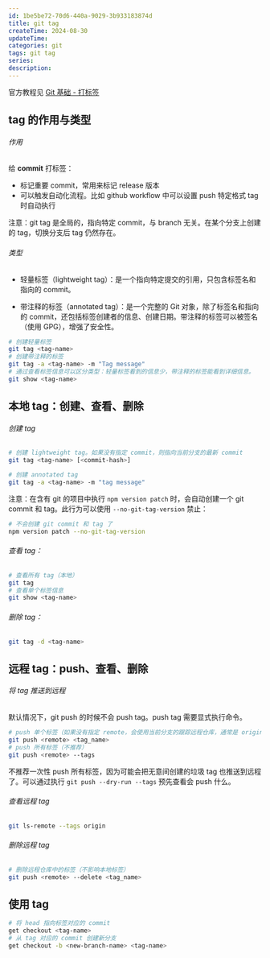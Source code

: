 ```yaml
---
id: 1be5be72-70d6-440a-9029-3b933183874d
title: git tag
createTime: 2024-08-30
updateTime:
categories: git
tags: git tag
series:
description:
---
```


官方教程见 [Git 基础 - 打标签](https://git-scm.com/book/zh/v2/Git-%E5%9F%BA%E7%A1%80-%E6%89%93%E6%A0%87%E7%AD%BE)

## tag 的作用与类型

###### 作用

给 **commit** 打标签：

- 标记重要 commit，常用来标记 release 版本
- 可以触发自动化流程。比如 github workflow 中可以设置 push 特定格式 tag 时自动执行

注意：git tag 是全局的，指向特定 commit，与 branch 无关。在某个分支上创建的 tag，切换分支后 tag 仍然存在。

###### 类型

- 轻量标签（lightweight tag）：是一个指向特定提交的引用，只包含标签名和指向的 commit。

- 带注释的标签（annotated tag）：是一个完整的 Git 对象，除了标签名和指向的 commit，还包括标签创建者的信息、创建日期。带注释的标签可以被签名（使用 GPG），增强了安全性。

```bash
# 创建轻量标签
git tag <tag-name>
# 创建带注释的标签
git tag -a <tag-name> -m "Tag message"
# 通过查看标签信息可以区分类型：轻量标签看到的信息少，带注释的标签能看到详细信息。
git show <tag-name>
```

## 本地 tag：创建、查看、删除

###### 创建 tag

```bash
# 创建 lightweight tag。如果没有指定 commit，则指向当前分支的最新 commit
git tag <tag-name> [<commit-hash>]

# 创建 annotated tag
git tag -a <tag-name> -m "tag message"
```

注意：在含有 git 的项目中执行 `npm version patch` 时，会自动创建一个 git commit 和 tag。此行为可以使用 `--no-git-tag-version` 禁止：

```bash
# 不会创建 git commit 和 tag 了
npm version patch --no-git-tag-version
```

###### 查看 tag：

```bash
# 查看所有 tag（本地）
git tag
# 查看单个标签信息
git show <tag-name>
```

###### 删除 tag：

```bash
git tag -d <tag-name>
```

## 远程 tag：push、查看、删除

###### 将 tag 推送到远程

默认情况下，git push 的时候不会 push tag。push tag 需要显式执行命令。

```bash
# push 单个标签（如果没有指定 remote，会使用当前分支的跟踪远程仓库，通常是 origin）
git push <remote> <tag_name>
# push 所有标签（不推荐）
git push <remote> --tags
```

不推荐一次性 push 所有标签，因为可能会把无意间创建的垃圾 tag 也推送到远程了。可以通过执行 `git push --dry-run --tags` 预先查看会 push 什么。

###### 查看远程 tag

```bash
git ls-remote --tags origin
```

###### 删除远程 tag

```bash
# 删除远程仓库中的标签（不影响本地标签）
git push <remote> --delete <tag_name>
```

## 使用 tag

```bash
# 将 head 指向标签对应的 commit
get checkout <tag-name>
# 从 tag 对应的 commit 创建新分支
get checkout -b <new-branch-name> <tag-name>
```
